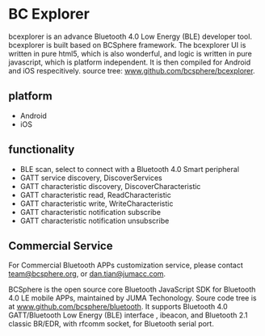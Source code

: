 BC Explorer
============

bcexplorer is an advance Bluetooth 4.0 Low Energy (BLE) developer tool. 
bcexplorer is built based on BCSphere framework. The bcexplorer UI is written in pure html5, which is also wonderful, and logic is written in pure javascript, which is platform independent. It is then compiled for Android and iOS respecitively.
source tree: www.github.com/bcsphere/bcexplorer.

platform
------------------------
- Android 
- iOS

functionality
------------------------
- BLE scan, select to connect with a Bluetooth 4.0 Smart peripheral
- GATT service discovery, DiscoverServices
- GATT characteristic discovery, DiscoverCharacteristic
- GATT characteristic read, ReadCharacteristic
- GATT characteristic write, WriteCharacteristic
- GATT characteristic notification subscribe 
- GATT characteristic notification unsubscribe 


Commercial Service
------------------------
For Commercial Bluetooth APPs customization service, please contact team@bcsphere.org, or dan.tian@jumacc.com.


BCSphere is the open source core Bluetooth JavaScript SDK for Bluetooth 4.0 LE mobile APPs, maintained by JUMA Techonology.  Soure code tree is at www.github.com/bcsphere/bluetooth. It supports Bluetooth 4.0 GATT/Bluetooth Low Energy (BLE) interface , ibeacon, and Bluetooth 2.1 classic BR/EDR, with rfcomm socket, for Bluetooth serial port.

